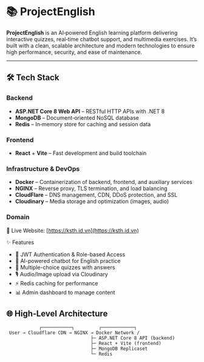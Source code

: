# 📚 ProjectEnglish

**ProjectEnglish** is an AI‑powered English learning platform delivering interactive quizzes, real‑time chatbot support, and multimedia exercises. It’s built with a clean, scalable architecture and modern technologies to ensure high performance, security, and ease of maintenance.

---

## 🛠️ Tech Stack

### Backend
- **ASP.NET Core 8 Web API** – RESTful HTTP APIs with .NET 8  
- **MongoDB** – Document‑oriented NoSQL database  
- **Redis** – In‑memory store for caching and session data  

### Frontend
- **React** + **Vite** – Fast development and build toolchain  

### Infrastructure & DevOps
- **Docker** – Containerization of backend, frontend, and auxiliary services  
- **NGINX** – Reverse proxy, TLS termination, and load balancing  
- **CloudFlare** – DNS management, CDN, DDoS protection, and SSL  
- **Cloudinary** – Media storage and optimization (images, audio)  

### Domain
🔗 Live Website: [https://ksth.id.vn](https://ksth.id.vn)




 ✨ Features

- 🔐 JWT Authentication & Role-based Access
- 🧠 AI-powered chatbot for English practice
- 📝 Multiple-choice quizzes with answers
- 🎙️ Audio/Image upload via Cloudinary
- ⚡ Redis caching for performance
- 📊 Admin dashboard to manage content


## 🌐 High‑Level Architecture

```text
            ┌───────────┐         ┌────────────┐
 User → Cloudflare CDN → NGINX → Docker Network / 
                               ├─ ASP.NET Core 8 API (backend)
                               ├─ React + Vite (frontend)
                               ├─ MongoDB Replicaset
                               └─ Redis 


